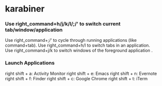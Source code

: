 # karabiner
 
### Use right_command+h/j/k/l/;/' to switch current tab/window/application
Use right_command+;/' to cycle through running applications (like command+tab).
Use right_command+h/l to switch tabs in an application.
Use right_command+j/k to switch windows of the foreground application .

### Launch Applications
right shift + a: Activity Monitor
right shift + e: Emacs
right shift + n: Evernote
right shift + f: Finder
right shift + c: Google Chrome
right shift + t: iTerm

